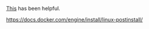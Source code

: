 [This](https://cravencode.com/post/docker/setup-docker-on-solus/) has been helpful.

https://docs.docker.com/engine/install/linux-postinstall/